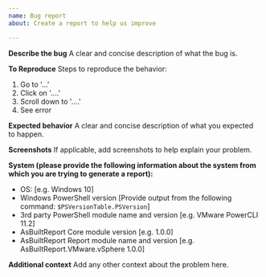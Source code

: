 ```yaml
---
name: Bug report
about: Create a report to help us improve

---
```


**Describe the bug**
A clear and concise description of what the bug is.

**To Reproduce**
Steps to reproduce the behavior:
1. Go to '...'
2. Click on '....'
3. Scroll down to '....'
4. See error

**Expected behavior**
A clear and concise description of what you expected to happen.

**Screenshots**
If applicable, add screenshots to help explain your problem.

**System (please provide the following information about the system from which you are trying to generate a report):**
 - OS: [e.g. Windows 10]
 - Windows PowerShell version [Provide output from the following command: `$PSVersionTable.PSVersion`]
 - 3rd party PowerShell module name and version [e.g. VMware PowerCLI 11.2]
 - AsBuiltReport Core module version [e.g. 1.0.0]
 - AsBuiltReport Report module name and version [e.g. AsBuiltReport.VMware.vSphere 1.0.0]

**Additional context**
Add any other context about the problem here.